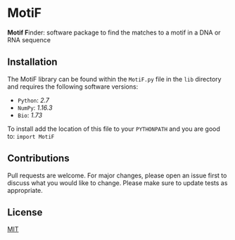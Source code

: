 # MotiF

**Motif F**inder: software package to find the matches to a motif in a DNA or RNA sequence

## Installation

The MotiF library can be found within the `MotiF.py` file in the `lib` directory and requires the following software versions:


- `Python`: *2.7*
- `NumPy`: *1.16.3* 
- `Bio`: *1.73*

To install add the location of this file to your `PYTHONPATH` and you are good to: `import MotiF`
 
## Contributions
 
Pull requests are welcome. For major changes, please open an issue first to discuss what you would like to change.
Please make sure to update tests as appropriate.
  
## License

[MIT](LICENSE)
